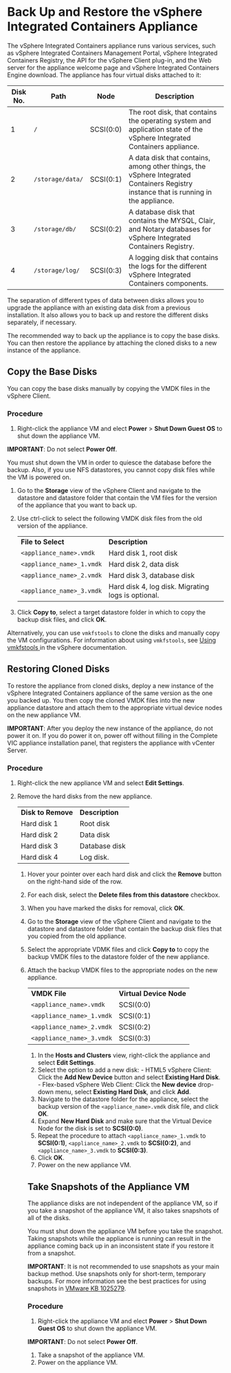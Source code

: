 # Back Up and Restore the vSphere Integrated Containers Appliance

The vSphere Integrated Containers appliance runs various services, such as vSphere Integrated Containers Management Portal, vSphere Integrated Containers Registry, the API for the vSphere Client plug-in, and the Web server for the appliance welcome page and vSphere Integrated Containers Engine download. The appliance has four virtual disks attached to it:

|Disk No.|Path|Node|Description|
|---|---|---|---|
|1|`/`|SCSI(0:0)|The root disk, that contains the operating system and application state of the vSphere Integrated Containers appliance.|
|2|`/storage/data/`|SCSI(0:1)|A data disk that contains, among other things, the vSphere Integrated Containers Registry instance that is running in the appliance.|
|3|`/storage/db/`|SCSI(0:2)|A database disk that contains the MYSQL, Clair, and Notary databases for vSphere Integrated Containers Registry.|
|4|`/storage/log/`|SCSI(0:3)|A logging disk that contains the logs for the different vSphere Integrated Containers components.|

The separation of different types of data between disks allows you to upgrade the appliance with an existing data disk from a previous installation. It also allows you to back up and restore the different disks separately, if necessary.

The recommended way to back up the appliance is to copy the base disks. You can then restore the appliance by attaching the cloned disks to a new instance of the appliance.

<!--

## Copy the OVF Environment Configuration

You can create a backup of the appliance VM by copying and safeguarding the OVF environment file, `ovfEnv`.

### Procedure

HTML5 vSphere Client (vSphere 6.7u1 and later):

1. In the Hosts and Clusters view of the vSphere Client, select the appliance VM and click **Configure**.
1. Expand Settings and select **vApp Options**.
1. Scroll down to OVF Settings and click **View OVF Environment**.
1. Copy the contents of the `ovfEnv` file and save it to a safe location.
    
Flex-based vSphere Web Client:

1. In the Hosts and Clusters view of the vSphere Client, right-click the appliance VM and select **Edit Settings**.
1. Select **vApp Options** and ensure that **Enable vApp Options** is selected.
1. Expand **OVF Settings** and click the **View** button in the OVF Environment row.
1. Copy the contents of the `ovfEnv` file and save it to a safe location.

## Restoring the Appliance from the OVF Environment File

You can restore the appliance VM by importing an OVF environment file that you have saved as a backup. You can use the vCenter Server Managed Object Browser (MOB), PowerCLI, or `govc` to import the backup of an `ovfEnv` file into the appliance.

-->

## Copy the Base Disks 

You can copy the base disks manually by copying the VMDK files in the vSphere Client. 

### Procedure

1. Right-click the appliance VM and elect **Power** > **Shut Down Guest OS** to shut down the appliance VM.  

  **IMPORTANT**: Do not select **Power Off**.   

  You must shut down the VM in order to quiesce the database before the backup. Also, if you use NFS datastores, you cannot copy disk files while the VM is powered on.    
1. Go to the **Storage** view of the vSphere Client and navigate to the datastore and datastore folder that contain the VM files for the version of the appliance that you want to back up.
2. Use ctrl-click to select the following VMDK disk files from the old version of the appliance.

    <table>
    <tr>
    <td><b>File to Select</b></td>
    <td><b>Description</b></td>
    </tr>
    <tr>
    <td><code>&lt;appliance_name&gt;.vmdk</code></td>
    <td>Hard disk 1, root disk</td>
    </tr>
    <tr>
    <td><code>&lt;appliance_name&gt;_1.vmdk</code></td>
    <td>Hard disk 2, data disk</td>
    </tr>
    <tr>
    <td><code>&lt;appliance_name&gt;_2.vmdk</code></td>
    <td>Hard disk 3, database disk</td>
    </tr>
    <tr>
    <td><code>&lt;appliance_name&gt;_3.vmdk</code></td>
    <td>Hard disk 4, log disk. Migrating logs is optional.</td>
    </tr>
    </table>

4. Click **Copy to**, select a target datastore folder in which to copy the backup disk files, and click **OK**.
  
Alternatively, you can use `vmkfstools` to clone the disks and manually copy the VM configurations. For information about using `vmkfstools`, see [Using vmkfstools
](https://docs.vmware.com/en/VMware-vSphere/6.7/com.vmware.vsphere.storage.doc/GUID-A5D85C33-A510-4A3E-8FC7-93E6BA0A048F.html) in the vSphere documentation.

## Restoring Cloned Disks ##

To restore the appliance from cloned disks, deploy a new instance of the vSphere Integrated Containers appliance of the same version as the one you backed up. You then copy the cloned VMDK files into the new appliance datastore and attach them to the appropriate virtual device nodes on the new appliance VM. 

**IMPORTANT**: After you deploy the new instance of the appliance, do not power it on. If you do power it on, power off without filling in the Complete VIC appliance installation panel, that registers the appliance with vCenter Server.

### Procedure

1. Right-click the new appliance VM and select **Edit Settings**.
2. Remove the hard disks from the new appliance.

    <table>
  <tr>
    <td><b>Disk to Remove</b></td>
    <td><b>Description</b></td>
  </tr>
    <tr>
    <td>Hard disk 1</td>
    <td>Root disk</td>
  </tr>
  <tr>
    <td>Hard disk 2</td>
    <td>Data disk</td>
  </tr>
  <tr>
    <td>Hard disk 3</td>
    <td>Database disk</td>
  </tr>
  <tr>
    <td>Hard disk 4</td>
    <td>Log disk.</td>
  </tr>
</table>

   1.  Hover your pointer over each hard disk and click the **Remove** button on the right-hand side of the row.
   2.  For each disk, select the **Delete files from this datastore** checkbox.
   3. When you have marked the disks for removal, click **OK**.
1. Go to the **Storage** view of the vSphere Client and navigate to the datastore and datastore folder that contain the backup disk files that you copied from the old appliance.
1. Select the appropriate VDMK files and click **Copy to** to copy the backup VMDK files to the datastore folder of the new appliance.
1. Attach the backup VMDK files to the appropriate nodes on the new  appliance.

    <table>
  <tr>
    <td><b>VMDK File</b></td>
    <td><b>Virtual Device Node</b></td>
  </tr>
    <tr>
    <td><code>&lt;appliance_name&gt;.vmdk</code></td>
    <td>SCSI(0:0)</td>
  </tr>
  <tr>
    <td><code>&lt;appliance_name&gt;_1.vmdk</code></td>
    <td>SCSI(0:1)</td>
  </tr>
  <tr>
    <td><code>&lt;appliance_name&gt;_2.vmdk</code></td>
    <td>SCSI(0:2)</td>
  </tr>
  <tr>
    <td><code>&lt;appliance_name&gt;_3.vmdk</code></td>
    <td>SCSI(0:3)</td>
  </tr>
</table>

   1. In the **Hosts and Clusters** view, right-click the  appliance and select **Edit Settings**.
   2. Select the option to add a new disk:
     - HTML5 vSphere Client: Click the **Add New Device** button and select **Existing Hard Disk**.
     - Flex-based vSphere Web Client: Click the **New device** drop-down menu, select **Existing Hard Disk**, and click **Add**. 
   3. Navigate to the datastore folder for the appliance, select the backup version of the <code>&lt;appliance_name&gt;.vmdk</code> disk file, and click **OK**.
   4. Expand **New Hard Disk** and make sure that the Virtual Device Node for the disk is set to **SCSI(0:0)**.
   5. Repeat the procedure to attach <code>&lt;appliance_name&gt;_1.vmdk</code> to **SCSI(0:1)**,  <code>&lt;appliance_name&gt;_2.vmdk</code> to **SCSI(0:2)**, and <code>&lt;appliance_name&gt;_3.vmdk</code> to **SCSI(0:3)**.
   6. Click **OK**.
1. Power on the new appliance VM.   

## Take Snapshots of the Appliance VM

The appliance disks are not independent of the appliance VM, so if you take a snapshot of the appliance VM, it also takes snapshots of all of the disks. 

You must shut down the appliance VM before you take the snapshot. Taking snapshots while the appliance is running can result in the appliance coming back up in an inconsistent state if you restore it from a snapshot.

**IMPORTANT**: It is not recommended to use snapshots as your main backup method. Use snapshots only for short-term, temporary backups. For more information see the best practices for using snapshots in [VMware KB 1025279](https://kb.vmware.com/s/article/1025279).

### Procedure

1. Right-click the appliance VM and elect **Power** > **Shut Down Guest OS** to shut down the appliance VM.  

  **IMPORTANT**: Do not select **Power Off**.
1. Take a snapshot of the appliance VM.
1. Power on the appliance VM.